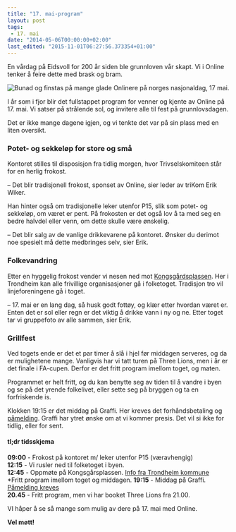 ```yaml
---
title: "17. mai-program"
layout: post
tags: 
 - 17. mai
date: "2014-05-06T00:00:00+02:00"
last_edited: "2015-11-01T06:27:56.373354+01:00"
---
```

En vårdag på Eidsvoll for 200 år siden ble grunnloven vår skapt.  Vi i Online tenker å feire dette med brask og bram.  

![Bunad og finstas på mange glade Onlinere på norges nasjonaldag, 17 mai.](https://online.ntnu.no/media/images/responsive/234b7834-e82b-4532-8854-7b2b7a8cd01d.jpeg)

I år som i fjor blir det fullstappet program for venner og kjente av Online på 17. mai.  Vi satser på strålende sol, og invitere alle til fest på grunnlovsdagen.  

Det er ikke mange dagene igjen, og vi tenkte det var på sin plass med en liten oversikt.  

### Potet- og sekkeløp for store og små

Kontoret stilles til disposisjon fra tidlig morgen, hvor Trivselskomiteen står for en herlig frokost.  

– Det blir tradisjonell frokost, sponset av Online, sier leder av triKom Erik Wiker.  

Han hinter også om tradisjonelle leker utenfor P15, slik som potet- og sekkeløp, om været er pent.  På frokosten er det også lov å ta med seg en bedre halvdel eller venn, om dette skulle være ønskelig.  

– Det blir salg av de vanlige drikkevarene på kontoret. Ønsker du derimot noe spesielt må dette medbringes selv, sier Erik.

### Folkevandring

Etter en hyggelig frokost vender vi nesen ned mot [Kongsgårdsplassen](https://www.google.no/maps/place/Kongsg%C3%A5rdsgata/@63.4264973,10.3948358,17z/data=!3m1!4b1!4m2!3m1!1s0x466d3190912703bd:0x9eab2f9804ddb9b3).  Her i Trondheim kan alle frivillige organisasjoner gå i folketoget.  Tradisjon tro vil linjeforeningene gå i toget.  

– 17. mai er en lang dag, så husk godt fottøy, og klær etter hvordan været er.  Enten det er sol eller regn er det viktig å drikke vann i ny og ne.  Etter toget tar vi gruppefoto av alle sammen, sier Erik.

### Grillfest

Ved togets ende er det et par timer å slå i hjel før middagen serveres, og da er mulighetene mange.  Vanligvis har vi tatt turen på Three Lions, men i år er det finale i FA-cupen.  Derfor er det fritt program imellom toget, og maten.

Programmet er helt fritt, og du kan benytte seg av tiden til å vandre i byen og se på det yrende folkelivet, eller sette seg på bryggen og ta en forfriskende is.

Klokken 19:15 er det middag på Graffi.  Her kreves det forhåndsbetaling og [påmelding](https://online.ntnu.no/events/63/17-mai-middag/).  Graffi har ytret ønske om at vi kommer presis.  Det vil si ikke for tidlig, eller for sent.  

#### tl;dr tidsskjema

**09:00** - Frokost på kontoret m/ leker utenfor P15 (væravhengig)  
**12:15** - Vi rusler ned til folketoget i byen.  
**12:45** - Oppmøte på Kongsgårsplassen. [Info fra Trondheim kommune](http://www.trondheim.no/17_mai_2014/)  
*Fritt program imellom toget og middagen.
**19:15** - Middag på Graffi.  [Påmelding kreves](https://online.ntnu.no/events/63/17-mai-middag/)  
**20.45** - Fritt program, men vi har booket Three Lions fra 21.00.

VI håper å se så mange som mulig av dere på 17. mai med Online.

**Vel møtt!**  
